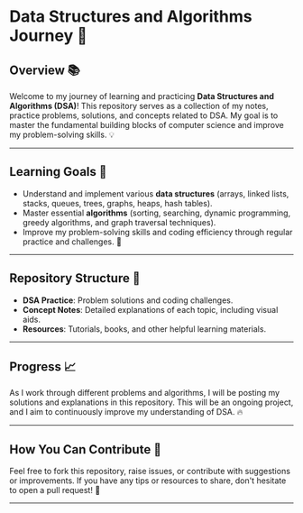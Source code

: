 # Data Structures and Algorithms Journey 🚀

## Overview 📚
Welcome to my journey of learning and practicing **Data Structures and Algorithms (DSA)**! This repository serves as a collection of my notes, practice problems, solutions, and concepts related to DSA. My goal is to master the fundamental building blocks of computer science and improve my problem-solving skills. 💡

---

## Learning Goals 🎯
- Understand and implement various **data structures** (arrays, linked lists, stacks, queues, trees, graphs, heaps, hash tables).
- Master essential **algorithms** (sorting, searching, dynamic programming, greedy algorithms, and graph traversal techniques).
- Improve my problem-solving skills and coding efficiency through regular practice and challenges. 💪

---

## Repository Structure 📂
- **DSA Practice**: Problem solutions and coding challenges.
- **Concept Notes**: Detailed explanations of each topic, including visual aids.
- **Resources**: Tutorials, books, and other helpful learning materials.

---

## Progress 📈
As I work through different problems and algorithms, I will be posting my solutions and explanations in this repository. This will be an ongoing project, and I aim to continuously improve my understanding of DSA. 🔥

---

## How You Can Contribute 🤝
Feel free to fork this repository, raise issues, or contribute with suggestions or improvements. If you have any tips or resources to share, don't hesitate to open a pull request! 🙌

---
